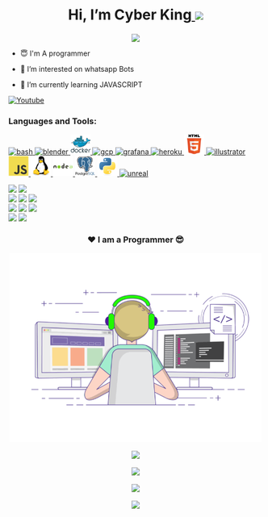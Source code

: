 <h1 align="center">    Hi, I’m Cyber King<a href="https://github.com/CyberKing4/CyberKing4"> <img src="https://github.com/TheDudeThatCode/TheDudeThatCode/blob/master/Assets/Hi.gif" width="35px"></a></h1>

<p align="center"> <a href="https://github.com/CyberKing4/CyberKing4"><img align="center" src="https://cardivo.vercel.app/api?name=Cyber King&description=Hi,I am Cyber King.I am The Creater Of CyberKing MD Bot.  Nice To Meet  you&image=https://avatars.githubusercontent.com/CyberKing4&usqp=CAU&backgroundColor=%23ecf0f1&github=CyberKing4&pattern=ticTacToe&colorPattern=%23eaeaea&site=cyberbot"/></a>

  
  
  
  - 😇 I'm A programmer
 
- 👀 I’m interested on whatsapp Bots

- 🌱 I’m currently learning JAVASCRIPT

<p align="center">
  
[![Youtube](https://img.shields.io/badge/%20%20YouTube%20Channel-ff0000?style=flat&labelColor=224242&logoColor=white&for-the-badge&logo=youtube)](https://www.youtube.com/c/SLcartooninstudio) 
 
  <h3 align="left">Languages and Tools:</h3>
<p align="left"> <a href="https://www.gnu.org/software/bash/" target="_blank"> <img src="https://www.vectorlogo.zone/logos/gnu_bash/gnu_bash-icon.svg" alt="bash" width="40" height="40"/> </a> <a href="https://www.blender.org/" target="_blank"> <img src="https://download.blender.org/branding/community/blender_community_badge_white.svg" alt="blender" width="40" height="40"/> </a> <a href="https://www.docker.com/" target="_blank"> <img src="https://raw.githubusercontent.com/devicons/devicon/master/icons/docker/docker-original-wordmark.svg" alt="docker" width="40" height="40"/> </a> <a href="https://cloud.google.com" target="_blank"> <img src="https://www.vectorlogo.zone/logos/google_cloud/google_cloud-icon.svg" alt="gcp" width="40" height="40"/> </a> <a href="https://grafana.com" target="_blank"> <img src="https://www.vectorlogo.zone/logos/grafana/grafana-icon.svg" alt="grafana" width="40" height="40"/> </a> <a href="https://heroku.com" target="_blank"> <img src="https://www.vectorlogo.zone/logos/heroku/heroku-icon.svg" alt="heroku" width="40" height="40"/> </a> <a href="https://www.w3.org/html/" target="_blank"> <img src="https://raw.githubusercontent.com/devicons/devicon/master/icons/html5/html5-original-wordmark.svg" alt="html5" width="40" height="40"/> </a> <a href="https://www.adobe.com/in/products/illustrator.html" target="_blank"> <img src="https://www.vectorlogo.zone/logos/adobe_illustrator/adobe_illustrator-icon.svg" alt="illustrator" width="40" height="40"/> </a> <a href="https://developer.mozilla.org/en-US/docs/Web/JavaScript" target="_blank"> <img src="https://raw.githubusercontent.com/devicons/devicon/master/icons/javascript/javascript-original.svg" alt="javascript" width="40" height="40"/> </a> <a href="https://www.linux.org/" target="_blank"> <img src="https://raw.githubusercontent.com/devicons/devicon/master/icons/linux/linux-original.svg" alt="linux" width="40" height="40"/> </a> <a href="https://nodejs.org" target="_blank"> <img src="https://raw.githubusercontent.com/devicons/devicon/master/icons/nodejs/nodejs-original-wordmark.svg" alt="nodejs" width="40" height="40"/> </a> <a href="https://www.postgresql.org" target="_blank"> <img src="https://raw.githubusercontent.com/devicons/devicon/master/icons/postgresql/postgresql-original-wordmark.svg" alt="postgresql" width="40" height="40"/> </a> <a href="https://www.python.org" target="_blank"> <img src="https://raw.githubusercontent.com/devicons/devicon/master/icons/python/python-original.svg" alt="python" width="40" height="40"/> </a> <a href="https://unrealengine.com/" target="_blank"> <img src="https://raw.githubusercontent.com/kenangundogan/fontisto/036b7eca71aab1bef8e6a0518f7329f13ed62f6b/icons/svg/brand/unreal-engine.svg" alt="unreal" width="40" height="40"/> </a> </p> </a>

 <div align="left">  
  
<!-- L&T -->
<p>
  <code><img width="10%" src="https://www.vectorlogo.zone/logos/kotlinlang/kotlinlang-ar21.svg"></code>
  <code><img width="10%" src="https://www.vectorlogo.zone/logos/android/android-ar21.svg"></code>
  <br />
  <code><img width="10%" src="https://www.vectorlogo.zone/logos/gradle/gradle-ar21.svg"></code>
  <code><img width="10%" src="https://www.vectorlogo.zone/logos/circleci/circleci-ar21.svg"></code>
  <code><img width="10%" src="https://www.vectorlogo.zone/logos/json/json-ar21.svg"></code>
  <br />
  <code><img width="10%" src="https://www.vectorlogo.zone/logos/mysql/mysql-ar21.svg"></code>
  <code><img width="10%" src="https://www.vectorlogo.zone/logos/sqlite/sqlite-ar21.svg"></code>
  <code><img width="10%" src="https://www.vectorlogo.zone/logos/firebase/firebase-ar21.svg"></code>
  <br />
  <code><img width="10%" src="https://www.vectorlogo.zone/logos/git-scm/git-scm-ar21.svg"></code>
  <code><img width="10%" src="https://www.vectorlogo.zone/logos/yaml/yaml-ar21.svg"></code>

  <div align="center">
    
   ### ❤️ I am a Programmer 😎
   
 <p align='center'>
   <a href="https://www.python.org/" alt="made-with-python"> <img src="https://raw.githubusercontent.com/devSouvik/devSouvik/master/gif3.gif"width="500" /> </a>
</p>
  
    
<p align="center"> <a href="https://github.com/CyberKing4"><img src="https://github-profile-trophy.vercel.app/?username=CyberKing4"></a></p>
    
<p align="center"> <a href="https://github.com/CyberKing4"><img  src="https://github-readme-stats.vercel.app/api?username=CyberKing4&show_icons=true&locale=en"></a></p 
  
<p align="center"> <a href="https://github.com/CyberKing4"><img  src="https://github-readme-streak-stats.herokuapp.com/?user=CyberKing4&"></a></p>
<p align="center"> <img src="https://github-readme-stats.vercel.app/api/top-langs?username=CyberKing4" > </p>
